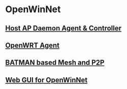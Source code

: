 # OpenWinNet

## [Host AP Daemon Agent & Controller](https://github.com/OpenWinCon/OpenWinNet/tree/master/agent/HostApd_agent%26controller)

## [OpenWRT Agent](https://github.com/OpenWinCon/OpenWinNet/tree/master/agent/OpenWRT_agent)

## [BATMAN based Mesh and P2P](https://github.com/OpenWinCon/OpenWinNet/tree/master/Mesh)

## [Web GUI for OpenWinNet](https://github.com/OpenWinCon/OpenWinNet/tree/master/web-gui)